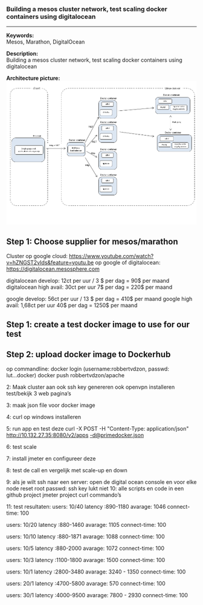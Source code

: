 ### Building a mesos cluster network, test scaling docker containers using digitalocean


----------


**Keywords:** <br>
Mesos, Marathon, DigitalOcean


**Description:** <br>
Building a mesos cluster network, test scaling docker containers using digitalocean
  

**Architecture picture:**  <br>
![alt tag](https://raw.githubusercontent.com/robbertvdzon/contactdb.v2/master/contactdatabase2b-architecture.png)



Step 1: Choose supplier for mesos/marathon
------------------------------------------

Cluster op google cloud:
https://www.youtube.com/watch?v=hZNGST2vIds&feature=youtu.be
op google of digitalocean:
https://digitalocean.mesosphere.com

digitalocean develop: 12ct per uur / 3 $ per dag = 90$ per maand
digitalocean high avail: 30ct per uur 7$ per dag = 220$ per maand

google develop: 56ct per uur / 13 $ per dag = 410$ per maand
google high avail: 1,68ct per uur 40$ per dag = 1250$ per maand


Step 1: create a test docker image to use for our test
------------------------------------------


Step 2: upload docker image to Dockerhub
------------------------------------------

op commandline:
docker login 
(username:robbertvdzon, passwd: lut...docker)
docker push robbertvdzon/apache

2: Maak cluster aan
ook ssh key genereren
ook openvpn installeren
test/bekijk 3 web pagina’s

3: maak json file voor docker image

4: curl op windows installeren

5: run app en test deze
curl -X POST -H "Content-Type: application/json" http://10.132.27.35:8080/v2/apps -d@primedocker.json

6: test scale

7: install jmeter en configureer deze

8: test de call en vergelijk met scale-up en down

9: als je wilt ssh naar een server:
open de digital ocean console en voor elke node reset root passwd: ssh key lukt niet
10: alle scripts en code in een github project 
jmeter project
curl commando’s



11: test resultaten:
users: 10/40
latency :890-1180
avarage: 1046
connect-time: 100

users: 10/20
latency :880-1460
avarage: 1105
connect-time: 100


users: 10/10
latency :880-1871
avarage: 1088
connect-time: 100

users: 10/5
latency :880-2000
avarage: 1072
connect-time: 100

users: 10/3
latency :1100-1800
avarage: 1500
connect-time: 100

users: 10/1
latency :2800-3480
avarage: 3240 - 1350
connect-time: 100

users: 20/1
latency :4700-5800
avarage: 570
connect-time: 100

users: 30/1
latency :4000-9500
avarage: 7800	- 2930
connect-time: 100

